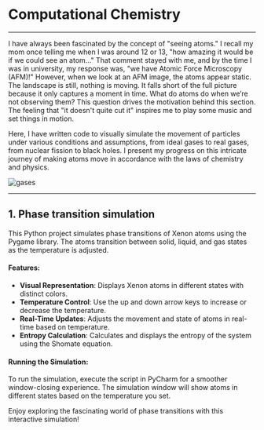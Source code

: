 # Computational Chemistry

---

I have always been fascinated by the concept of "seeing atoms." I recall my mom once telling me when I was around 12 or 13, "how amazing it would be if we could see an atom..." That comment stayed with me, and by the time I was in university, my response was, "we have Atomic Force Microscopy (AFM)!" However, when we look at an AFM image, the atoms appear static. The landscape is still, nothing is moving. It falls short of the full picture because it only captures a moment in time. What do atoms do when we’re not observing them? This question drives the motivation behind this section. The feeling that "it doesn't quite cut it" inspires me to play some music and set things in motion.

Here, I have written code to visually simulate the movement of particles under various conditions and assumptions, from ideal gases to real gases, from nuclear fission to black holes. I present my progress on this intricate journey of making atoms move in accordance with the laws of chemistry and physics.

![gases](https://github.com/AndrewBulata/Computational-Chemistry/assets/64040990/37d1c475-016d-48ec-b93d-455414217006)

---
## 1. Phase transition simulation


This Python project simulates phase transitions of Xenon atoms using the Pygame library. The atoms transition between solid, liquid, and gas states as the temperature is adjusted. 

#### Features:
- **Visual Representation**: Displays Xenon atoms in different states with distinct colors.
- **Temperature Control**: Use the up and down arrow keys to increase or decrease the temperature.
- **Real-Time Updates**: Adjusts the movement and state of atoms in real-time based on temperature.
- **Entropy Calculation**: Calculates and displays the entropy of the system using the Shomate equation.

#### Running the Simulation:
To run the simulation, execute the script in PyCharm for a smoother window-closing experience. The simulation window will show atoms in different states based on the temperature you set.

Enjoy exploring the fascinating world of phase transitions with this interactive simulation!
